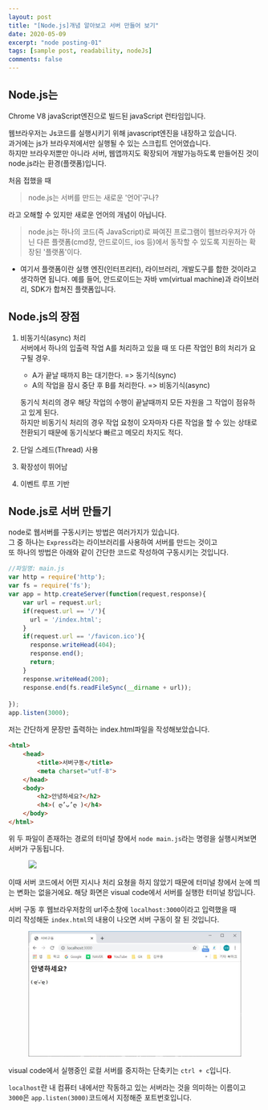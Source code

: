 ```yaml
---
layout: post
title: "[Node.js]개념 알아보고 서버 만들어 보기"
date: 2020-05-09
excerpt: "node posting-01"
tags: [sample post, readability, nodeJs]
comments: false
---
```

## Node.js는
Chrome V8 javaScript엔진으로 빌드된 javaScript 런타임입니다.

웹브라우저는 Js코드를 실행시키기 위해 javascript엔진을 내장하고 있습니다.  
과거에는 js가 브라우저에서만 실행될 수 있는 스크립트 언어였습니다.  
하지만 브라우저뿐만 아니라 서버, 웹앱까지도 확장되어 개발가능하도록 만들어진 것이 node.js라는 환경(플랫폼)입니다. 

처음 접했을 때  
> node.js는 서버를 만드는 새로운 '언어'구나?  

라고 오해할 수 있지만 새로운 언어의 개념이 아닙니다.

> node.js는 하나의 코드(즉 JavaScript)로 짜여진 프로그램이 웹브라우저가 아닌 다른 플랫폼(cmd창, 안드로이드, ios 등)에서 동작할 수 있도록 지원하는 확장된 '플랫폼'이다.

+ 여기서 플랫폼이란 실행 엔진(인터프리터), 라이브러리, 개발도구를 합한 것이라고 생각하면 됩니다. 예를 들어, 안드로이드는 자바 vm(virtual machine)과 라이브러리, SDK가 합쳐진 플랫폼입니다.

## Node.js의 장점
1. 비동기식(async) 처리  
    서버에서 하나의 입출력 작업 A를 처리하고 있을 때
    또 다른 작업인 B의 처리가 요구될 경우.
    * A가 끝날 때까지 B는 대기한다. => 동기식(sync)
    * A의 작업을 잠시 중단 후 B를 처리한다. => 비동기식(async)

    동기식 처리의 경우 해당 작업의 수행이 끝날때까지 모든 자원을 그 작업이 점유하고 있게 된다.  
    하지만 비동기식 처리의 경우 작업 요청이 오자마자 다른 작업을 할 수 있는 상태로 전환되기 때문에 동기식보다 빠르고 메모리 차지도 적다.
2. 단일 스레드(Thread) 사용
3. 확장성이 뛰어남
4. 이벤트 루프 기반

## Node.js로 서버 만들기
node로 웹서버를 구동시키는 방법은 여러가지가 있습니다.  
그 중 하나는 `Express`라는 라이브러리를 사용하여 서버를 만드는 것이고  
또 하나의 방법은 아래와 같이 간단한 코드로 작성하여 구동시키는 것입니다.

```javascript
//파일명: main.js
var http = require('http');
var fs = require('fs');
var app = http.createServer(function(request,response){
    var url = request.url;
    if(request.url == '/'){
      url = '/index.html';
    }
    if(request.url == '/favicon.ico'){
      response.writeHead(404);
      response.end();
      return;
    }
    response.writeHead(200);
    response.end(fs.readFileSync(__dirname + url));
 
});
app.listen(3000);
```

저는 간단하게 문장만 출력하는 index.html파일을 작성해보았습니다.
```html
<html>
    <head>
        <title>서버구동</title>
        <meta charset="utf-8">
    </head>
    <body>
        <h2>안녕하세요?</h2>
        <h4>( ღ’ᴗ’ღ )</h4>
    </body>
</html>
```
위 두 파일이 존재하는 경로의 터미널 창에서 `node main.js`라는 명령을 실행시켜보면 서버가 구동됩니다. 
<figure>
    <img src="/post_images/T01_1.JPG"/>
</figure>
이때 서버 코드에서 어떤 지시나 처리 요쳥을 하지 않았기 때문에 터미널 창에서 눈에 띄는 변화는 없을거에요.  
해당 화면은 visual code에서 서버를 실행한 터미널 창입니다.  


서버 구동 후 웹브라우저창의 url주소창에 `localhost:3000`이라고 입력했을 때  
미리 작성해둔 `index.html`의 내용이 나오면 서버 구동이 잘 된 것입니다.
<figure>
    <img src=".\post_images\T01_2.JPG" />
</figure>


visual code에서 실행중인 로컬 서버를 중지하는 단축키는 `ctrl + c`입니다.

`localhost`란 내 컴퓨터 내에서만 작동하고 있는 서버라는 것을 의미하는 이름이고  
`3000`은 `app.listen(3000)`코드에서 지정해준 포트번호입니다.
